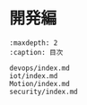 # 開発編

```{toctree}
:maxdepth: 2
:caption: 目次

devops/index.md
iot/index.md
Motion/index.md
security/index.md
```